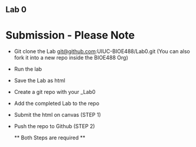 ## Lab 0

# Submission - Please Note

- Git clone the Lab git@github.com:UIUC-BIOE488/Lab0.git (You can also fork it into a new repo inside the BIOE488 Org)
- Run the lab
- Save the Lab as html
- Create a git repo with your <netid>_Lab0
- Add the completed Lab to the repo
- Submit the html on canvas (STEP 1)
- Push the repo to Github  (STEP 2)

  ** Both Steps are required **
